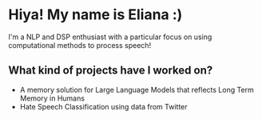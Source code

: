 # Hiya! My name is Eliana :)

I'm a NLP and DSP enthusiast with a particular focus on using computational methods to process speech!

## What kind of projects have I worked on?
- A memory solution for Large Language Models that reflects Long Term Memory in Humans
- Hate Speech Classification using data from Twitter
